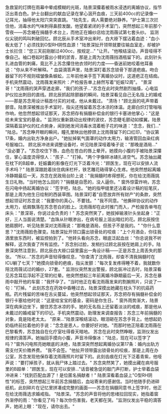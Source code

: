 急救室的灯牌在雨幕中晕成模糊的光斑，陆景深攥着被雨水浸透的离婚协议，指节泛出青白色。护士台翻出的献血记录在掌心洇开血痕，三天前400cc的记录像一记耳光，抽得他太阳穴突突直跳。
"陆先生，病人需要绝对静养。"护士第三次拦住他，消毒水的气味刺得鼻腔发酸。他望着紧闭的手术室门，突然想起三年前那个雪夜——苏念蜷在捐髓手术台上，而他正在婚纱店给沈雨薇试第七套头纱。
监测仪尖锐的鸣叫刺破回忆。顾北辰从手术室冲出来时，白大褂下摆沾着血迹："血小板太低了！必须找到O型RH阴性血源！"陆景深扯开领带就要往输血室走，却被护士长拦住："您三天前刚献过400cc，按规定..."
"让开。"他喉结滚动，声音哑得不像自己。袖口卷起时露出小臂的淤青，那是上周为沈雨薇挡酒瓶留下的。此刻针头扎进血管的刺痛，竟比不上苏念攥住他衣领时的力度——昏迷前她咬着他耳垂说："你从来不听解释。"
血袋滴答声里，陆景深盯着苏念锁骨下那道疤痕。吻合器留下的不规则褶皱像条蜈蚣，三年前他亲手签下离婚协议时，这道疤正在结痂。手机突然震动，沈雨薇发来照片：产检报告单上赫然写着"妊娠12周"。
"景深哥！"沈雨薇的哭声穿透走廊，"我们的孩子..."苏念在此时突然剧烈抽搐，心电监护仪拉出刺目的直线。顾北辰抓起除颤器的瞬间，陆景深看见自己无名指上的婚戒——那是苏念用设计稿首付买的对戒，他从未戴过。
"清场！"顾北辰的吼声带着颤音。陆景深被推出手术室时，指尖还残留着苏念冰凉的体温。走廊白炽灯管嗡嗡作响，他忽然想起领证那天，苏念把存有捐髓补偿金的银行卡塞进他掌心："这是给未来宝宝的基金。"
监测仪重新跳动出规律的波纹，苏念睫毛颤动如蝶翼。陆景深隔着监护仪的红点俯身，闻到她发间消毒水混着栀子花的味道："念念，我们..."
"陆总。"苏念睁开眼的瞬间，瞳孔里映出他脖颈上沈雨薇留下的口红印，"协议第17条，婚内出轨方净身出户。"她扯掉氧气面罩的动作太用力，输液管回血染红病号服袖口。
顾北辰冲进来调整设备时，听见陆景深哑着嗓子说："那晚是酒局..."
"没必要了。"苏念咬住下唇，血色在苍白的唇上晕开。她摸向小腹的手被陆景深攥住，掌心温度烫得惊人："孩子..."
"打掉。"两个字像碎冰碴扎进空气。苏念抽出藏在枕下的B超单，妊娠囊的影像在灯光下泛着冷光："顾医生，现在可以安排人流手术吗？"
陆景深踉跄着扶住病床栏杆，铁艺雕花硌得掌心生疼。他突然想起离婚冷静期最后一天，苏念在民政局台阶上说："我捐髓时疼得想死，你在给沈雨薇挑生日礼物。"当时他怎么回的？"捐髓是自愿的，没人逼你。"
窗外惊雷炸响，苏念在闪电中扬起离婚协议："签字吧，陆总。"她的指甲缝里还沾着设计稿的铅笔灰，那是上周为他生日绘制的西装草图。陆景深盯着"自愿放弃所有财产"的条款，突然想起领证时苏念说："我要你的真心，不要钱。"
"我不同意。"他撕碎协议的动作太用力，纸屑飘落在苏念苍白的脸上。沈雨薇却在此时推门而入，产检报告单甩在床头："景深哥，你说过会负责的！"
苏念突然笑了，她拔掉输液针头坐起身："正好，三人当面说清楚。"血珠从针眼渗出，在病号服上洇出暗红的花。顾北辰按住她肩膀时，听见陆景深对沈雨薇说："那晚是酒局，但孩子不是我的。"
"你什么意思？"沈雨薇脸色骤变。陆景深扯开领口露出锁骨处的咬痕："上个月酒会，你往我酒里放东西时，被监控拍到了。"他转头看向苏念，眼底泛起血丝："你总说我不听解释，这次我查了所有监控。"
苏念别过脸，发梢扫过顾北辰按在她肩上的手。陆景深突然注意到，顾北辰白大褂口袋里露出一角设计稿——正是苏念上周丢失的那张。
"所以..."苏念的声音轻得像叹息，"你查清了沈雨薇，却查不清我捐髓时在ICU躺了七天？"她摸向锁骨的疤痕，指尖发颤："每次复发疼得睡不着，我就数你陪沈雨薇试过的婚纱，27套。"
监测仪突然发出警报，顾北辰冲过去时，陆景深看见苏念耳后浮起不正常的红晕。他突然想起三年前离婚冷静期最后一天，苏念在暴雨中敲开他的车窗："我怀孕了。"当时他正在看沈雨薇发来的割腕照片，只说了一句："打掉。"
此刻苏念在药效中昏睡过去，陆景深摸出她藏在枕头下的抗癌药瓶。药片残留的苦味在舌尖蔓延，他突然想起领证那天，苏念把存有捐髓补偿金的银行卡塞给他时说："这是给宝宝的基金，密码是你生日。"
窗外雨势渐大，陆景深在病床边坐下，握住苏念冰凉的手。她的无名指上还留着淡淡的戒痕，那是他从未戴过的婚戒留下的印记。手机突然震动，助理发来调查报告：苏念三年前捐髓的对象，竟是陆老太太。
"原来..."陆景深喉结滚动，眼泪砸在苏念手背上。他想起奶奶临终前拉着他的手说："念念是恩人，你要好好对她。"而那时他正陪着沈雨薇在巴黎看秀，苏念独自在化疗室吐得昏天暗地。
苏念在此时突然睁眼，监测仪发出规律的滴答声。她抽回手摸向小腹，声音冷得像冰："陆总，现在可以签字了吗？"窗外闪电照亮她眼底的决绝，陆景深突然想起离婚协议第17条：婚内出轨方需支付天价赡养费。
"我不会签。"他扯开领带露出锁骨处的咬痕，那是上周在办公室，苏念发现他保存着沈雨薇照片时留下的。此刻齿痕在灯光下泛着青紫，他哑声说："要打掉孩子，就从我尸体上踏过去。"
苏念突然笑了，她摸出藏在病号服里的B超单："顾医生，现在可以安排..."话音被急促的敲门声打断，护士举着血袋冲进来："找到匹配血源了！是位匿名捐献者！"
陆景深看着血袋上"O型RH阴性"的标签，突然想起三年前苏念捐髓后，血站寄来的感谢信。当时他随手扔进碎纸机，此刻碎片在记忆里拼凑成完整的画面——苏念在捐髓同意书上签字时，他正在给沈雨薇选求婚戒指。
"陆景深。"苏念的声音将他的思绪拉回现实，她指着窗外渐停的雨："你看见了吗？每次你伤害我，老天都在哭。"监测仪发出平稳的滴答声，她闭上眼："现在，请你出去。"